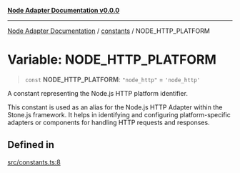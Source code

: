 [**Node Adapter Documentation v0.0.0**](../../README.md)

***

[Node Adapter Documentation](../../modules.md) / [constants](../README.md) / NODE\_HTTP\_PLATFORM

# Variable: NODE\_HTTP\_PLATFORM

> `const` **NODE\_HTTP\_PLATFORM**: `"node_http"` = `'node_http'`

A constant representing the Node.js HTTP platform identifier.

This constant is used as an alias for the Node.js HTTP Adapter within the Stone.js framework.
It helps in identifying and configuring platform-specific adapters or components for handling
HTTP requests and responses.

## Defined in

[src/constants.ts:8](https://github.com/stonemjs/node-adapter/blob/ddd3db262e296a3076ca003f1374ffc8cbccff6b/src/constants.ts#L8)
